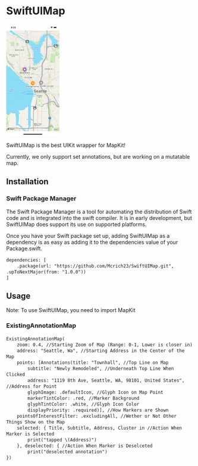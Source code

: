 # SwiftUIMap

<img src="https://github.com/Mcrich23/SwiftUIMap/blob/92f1b2a4040ccdd7eead54acdbaaada4da0b697d/README%20Images/Map.png" width="142.5" height="300">

SwiftUIMap is the best UIKit wrapper for MapKit!

Currently, we only support set annotations, but are working on a mutatable map.

## Installation
### **Swift Package Manager**

The Swift Package Manager is a tool for automating the distribution of Swift code and is integrated into the swift compiler. It is in early development, but SwiftUIMap does support its use on supported platforms.

Once you have your Swift package set up, adding SwiftUIMap as a dependency is as easy as adding it to the dependencies value of your Package.swift.

```
dependencies: [
    .package(url: "https://github.com/Mcrich23/SwiftUIMap.git", .upToNextMajor(from: "1.0.0"))
]
```

## Usage

Note: To use SwiftUIMap, you need to import MapKit

### **ExistingAnnotationMap**

```
ExistingAnnotationMap(
    zoom: 0.4, //Starting Zoom of Map (Range: 0-1, Lower is closer in)
    address: "Seattle, Wa", //Starting Address in the Center of the Map
    points: [Annotations(title: "Townhall", //Top Line on Map
        subtitle: "Newly Remodeled", //Underneath Top Line When Clicked
        address: "1119 8th Ave, Seattle, WA, 98101, United States", //Address for Point
        glyphImage: .defaultIcon, //Glyph Icon on Map Point
        markerTintColor: .red, //Marker Background
        glyphTintColor: .white, //Glyph Icon Color
        displayPriority: .required)], //How Markers are Shown
    pointsOfInterestFilter: .excludingAll, //Wether or Not Other Things Show on the Map
    selected: { Title, Subtitle, Address, Cluster in //Action When Marker is Selected
        print("tapped \(Address)")
    }, deselected: { //Action When Marker is Deselceted
        print("deselected annotation")
})
```

